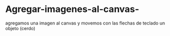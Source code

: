 # Agregar-imagenes-al-canvas-
agregamos una imagen al canvas y movemos con las flechas de teclado un objeto (cerdo)
